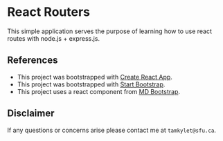 # React Routers

This simple application serves the purpose of learning how to use react routes with node.js + express.js.

## References

- This project was bootstrapped with [Create React App](https://github.com/facebookincubator/create-react-app).
- This project was bootstrapped with [Start Bootstrap](https://startbootstrap.com/template-overviews/grayscale/).
- This project uses a react component from [MD Bootstrap](https://mdbootstrap.com/react/components/cards/).

## Disclaimer

If any questions or concerns arise please contact me at `tamkylet@sfu.ca`.
